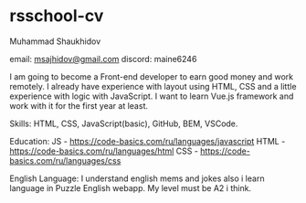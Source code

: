 # rsschool-cv
Muhammad Shaukhidov

email: msajhidov@gmail.com
discord: maine6246

I am going to become a Front-end developer to earn good money and work remotely.
I already have experience with layout using HTML, CSS and a little experience with logic with JavaScript.
I want to learn Vue.js framework and work with it for the first year at least.

Skills:
  HTML, CSS, JavaScript(basic), GitHub, BEM, VSCode.

Education:
  JS - https://code-basics.com/ru/languages/javascript
  HTML - https://code-basics.com/ru/languages/html
  CSS - https://code-basics.com/ru/languages/css

English Language: I understand english mems and jokes also i learn language in Puzzle English webapp. My level must be A2 i think.

